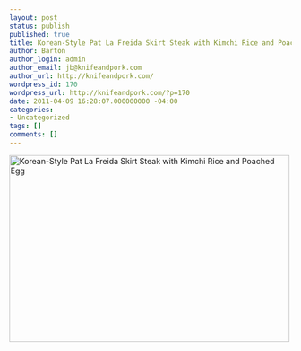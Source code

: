 ```yaml
---
layout: post
status: publish
published: true
title: Korean-Style Pat La Freida Skirt Steak with Kimchi Rice and Poached Egg
author: Barton
author_login: admin
author_email: jb@knifeandpork.com
author_url: http://knifeandpork.com/
wordpress_id: 170
wordpress_url: http://knifeandpork.com/?p=170
date: 2011-04-09 16:28:07.000000000 -04:00
categories:
- Uncategorized
tags: []
comments: []
---
```

<a href="http://www.flickr.com/photos/phy5ics/5604693110/" title="Korean-Style Pat La Freida Skirt Steak with Kimchi Rice and Poached Egg by phy5ics, on Flickr"><img src="http://farm6.static.flickr.com/5149/5604693110_d460a7d59b.jpg" width="500" height="333" alt="Korean-Style Pat La Freida Skirt Steak with Kimchi Rice and Poached Egg"></a>
